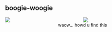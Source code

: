 ## boogie-woogie


<img src="https://file.garden/ZlwiKgzAvyz0wLRz/aaaa/yeah.png" align="left">

<p align="center"> <img src="https://adriansblinkiecollection.neocities.org/buttons/a1.gif"><br>
waow... howd u find this</p>

<!--
**recueillement/recueillement** is a ✨ _special_ ✨ repository because its `README.md` (this file) appears on your GitHub profile.

Here are some ideas to get you started:

- 🔭 I’m currently working on ...
- 🌱 I’m currently learning ...
- 👯 I’m looking to collaborate on ...
- 🤔 I’m looking for help with ...
- 💬 Ask me about ...
- 📫 How to reach me: ...
- 😄 Pronouns: ...
- ⚡ Fun fact: ...
-->
